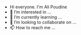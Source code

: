 - Hi everyone. I'm Ali Poudine
- 👀 I’m interested in ...
- 🌱 I’m currently learning ...
- 💞️ I’m looking to collaborate on ...
- 📫 How to reach me ...

<!---
alipoudine/alipoudine is a ✨ special ✨ repository because its `README.md` (this file) appears on your GitHub profile.
You can click the Preview link to take a look at your changes.
--->
